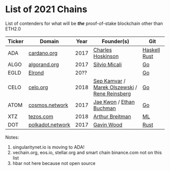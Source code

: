 # List of 2021 Chains

List of contenders for what will be _**the**_ proof-of-stake 
blockchain other than ETH2.0

| Ticker | Domain | Year | Founder(s) | Git | 
| --- | --- | --- | --- | --- | 
| ADA | [cardano.org](https://cardano.org) | 2017 | [Charles Hoskinson](https://en.wikipedia.org/wiki/Charles_Hoskinson) | [Haskell](https://github.com/input-output-hk/cardano-node) [Rust](https://github.com/input-output-hk/jormungandr) |
| ALGO | [algorand.org](https://algorand.org) | 2017 |  [Silvio Micali](https://en.wikipedia.org/wiki/Silvio_Micali) | [Go](https://github.com/algorand/go-algorand) | 
| EGLD | [Elrond](https://elrond.com/) | 20?? | | [Go](https://github.com/ElrondNetwork/elrond-go) |
| CELO | [celo.org](https://celo.org) | 2018 | [Sep Kamvar](https://en.wikipedia.org/wiki/Sepandar_Kamvar) / [Marek Olszewski](https://everipedia.org/wiki/lang_en/marek-olszewski) / [Rene Reinsberg](https://everipedia.org/wiki/lang_en/rene-reinsberg) | [Go](https://github.com/celo-org/celo-blockchain) | 
| ATOM | [cosmos.network](https://cosmos.network) | 2017 | [Jae Kwon](https://everipedia.org/wiki/lang_en/jae-kwon) / [Ethan Buchman](https://www.creativedestructionlab.com/people/ethan-buchman/) | [Go](https://github.com/cosmos/cosmos-sdk) | 
| XTZ | [tezos.com](https://tezos.com) | 2018 | [Arthur Breitman](https://everipedia.org/wiki/lang_en/arthur-breitman) | [ML](https://gitlab.com/tezos/tezos) | 
| DOT | [polkadot.network](https://polkadot.network) | 2017 | [Gavin Wood](https://en.wikipedia.org/wiki/Gavin_Wood) | [Rust](https://github.com/paritytech/polkadot) | 

Notes:

1. singularitynet.io is moving to ADA!
2. vechain.org, eos.io, stellar.org and smart chain binance.com not on this list
3. hbar not here because not open source
